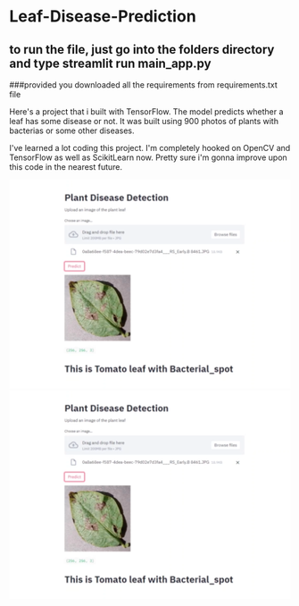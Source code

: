 ﻿# Leaf-Disease-Prediction
 ## to run the file, just go into the folders directory and type streamlit run main_app.py 
 ###provided you downloaded all the requirements from requirements.txt file
 
Here's a project that i built with TensorFlow. The model predicts whether a leaf has some disease or not. It was built using 900 photos of plants with bacterias or some other diseases.

I've learned a lot coding this project. I'm completely hooked on OpenCV and TensorFlow as well as ScikitLearn now. Pretty sure i'm gonna improve upon this code in the nearest future.
 
 ![alt text](prediction.png)
 ![alt text](prediction2.png)

